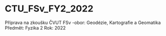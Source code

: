 # CTU_FSv_FY2_2022
Příprava na zkoušku ČVUT FSv -obor: Geodézie, Kartografie a Geomatika  Předmět: Fyzika 2 Rok: 2022
